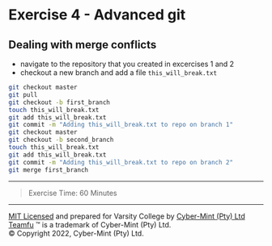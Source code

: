 # Exercise 4 - Advanced git

## Dealing with merge conflicts
* navigate to the repository that you created in excercises 1 and 2
* checkout a new branch and add a file `this_will_break.txt`
```bash
git checkout master
git pull
git checkout -b first_branch
touch this_will_break.txt
git add this_will_break.txt
git commit -m "Adding this_will_break.txt to repo on branch 1"
git checkout master
git checkout -b second_branch
touch this_will_break.txt
git add this_will_break.txt
git commit -m "Adding this_will_break.txt to repo on branch 2"
git merge first_branch
```

---
> Exercise Time: 60 Minutes
---
[MIT Licensed](LICENSE) and prepared for Varsity College by [Cyber-Mint (Pty) Ltd](https://www.cyber-mint.com)<br>
[Teamfu](https://teamfu.tech) &trade; is a trademark of Cyber-Mint (Pty) Ltd.<br>
&copy; Copyright 2022, Cyber-Mint (Pty) Ltd.